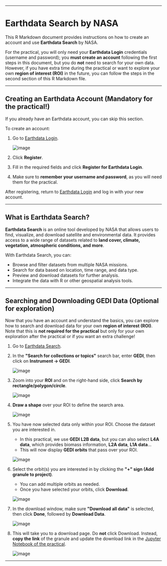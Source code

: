 
---

# Earthdata Search by NASA

This R Markdown document provides instructions on how to create an account and use **Earthdata Search** by NASA. 

For the practical, you will only need your **Earthdata Login** credentials (username and password); you **must create an account** following the first steps in this document, but you do **not** need to search for your own data. However, if you have extra time during the practical or want to explore your own **region of interest (ROI)** in the future, you can follow the steps in the second section of this R Markdown file.

---

## Creating an Earthdata Account (Mandatory for the practical!)

If you already have an Earthdata account, you can skip this section.

To create an account:  

1. Go to [Earthdata Login](https://urs.earthdata.nasa.gov/).


   ![image](https://github.com/user-attachments/assets/90504e32-5be3-42d3-806e-1c788a8e31f2)  

2. Click **Register**.  
3. Fill in the required fields and click **Register for Earthdata Login**.  
4. Make sure to **remember your username and password**, as you will need them for the practical.

After registering, return to [Earthdata Login](https://urs.earthdata.nasa.gov/) and log in with your new account.

---

## What is Earthdata Search?

**Earthdata Search** is an online tool developed by NASA that allows users to find, visualize, and download satellite and environmental data. It provides access to a wide range of datasets related to **land cover, climate, vegetation, atmospheric conditions, and more**.  

With Earthdata Search, you can:
- Browse and filter datasets from multiple NASA missions.
- Search for data based on location, time range, and data type.
- Preview and download datasets for further analysis.
- Integrate the data with R or other geospatial analysis tools.

---

## Searching and Downloading GEDI Data (Optional for exploration)

Now that you have an account and understand the basics, you can explore how to search and download data for your own **region of interest (ROI)**. Note that this is **not required for the practical** but only for your own exploration after the practical or if you want an extra challenge!

1. Go to [Earthdata Search](https://search.earthdata.nasa.gov/).  
2. In the **"Search for collections or topics"** search bar, enter **GEDI**, then click on **Instrument → GEDI**.


   ![image](https://github.com/user-attachments/assets/28933ca6-1fee-4a35-b332-2df897b7f26e)  

3. Zoom into your **ROI** and on the right-hand side, click **Search by rectangle/polygon/circle**.


   ![image](https://github.com/user-attachments/assets/b2bdad23-7431-46d2-b4b1-c62f42270a59)  

4. **Draw a shape** over your ROI to define the search area. 


   ![image](https://github.com/user-attachments/assets/a926ec47-9d51-4106-a1c9-d657a9b27a17)  

5. You have now selected data only within your ROI. Choose the dataset you are interested in.  
   - In this practical, we use **GEDI L2B data**, but you can also select **L4A data**, which provides biomass information, **L2A data**, **L1A data**...  
   - This will now display **GEDI orbits** that pass over your ROI.


   ![image](https://github.com/user-attachments/assets/b4a18a19-87d4-4c19-aec1-285f632c213d)  

6. Select the orbit(s) you are interested in by clicking the **"+" sign (Add granule to project)**.  
   - You can add multiple orbits as needed.  
   - Once you have selected your orbits, click **Download**.


   ![image](https://github.com/user-attachments/assets/5deb36a5-89f9-444e-94a2-937c0e51a1e0)  

7. In the download window, make sure **"Download all data"** is selected, then click **Done**, followed by **Download Data**.


   ![image](https://github.com/user-attachments/assets/76b0eaee-a681-4093-b9f4-05c372763a50)  

8. This will take you to a download page. Do **not** click Download. Instead, **copy the link** of the granule and update the download link in the [Jupyter Notebook of the practical](https://github.com/gdeslo/GEDI_course/blob/main/04_GEDI_L2B_notebook.ipynb).


   ![image](https://github.com/user-attachments/assets/7352700b-04fa-468a-ae5f-ef5abdedfa96)  

---
